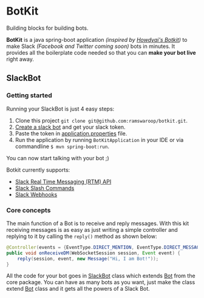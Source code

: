 # BotKit
Building blocks for building bots.

__BotKit__ is a java spring-boot application _(inspired by [Howdyai's Botkit](https://github.com/howdyai/botkit))_ to 
make Slack _(Facebook and Twitter coming soon)_ bots in minutes. It provides all
the boilerplate code needed so that you can __make your bot live__ right away.

## SlackBot

### Getting started
Running your SlackBot is just 4 easy steps:  
1. Clone this project `git clone git@github.com:ramswaroop/botkit.git`.  
2. [Create a slack bot](https://my.slack.com/services/new/bot) and get your slack token.  
3. Paste the token in [application.properties](/src/main/resources/application.properties) file.  
4. Run the application by running `BotKitApplication` in your IDE or via commandline `$ mvn spring-boot:run`.  

You can now start talking with your bot ;)

Botkit currently supports:

* [Slack Real Time Messaging (RTM) API](http://api.slack.com/rtm)
* [Slack Slash Commands](http://api.slack.com/slash-commands)
* [Slack Webhooks](http://api.slack.com/incoming-webhooks)

### Core concepts

The main function of a Bot is to receive and reply messages. With this kit receiving messages is as easy as just
writing a simple controller and replying to it by calling the `reply()` method as shown below:

```java
@Controller(events = {EventType.DIRECT_MENTION, EventType.DIRECT_MESSAGE})
public void onReceiveDM(WebSocketSession session, Event event) {
    reply(session, event, new Message("Hi, I am Bot!"));
}
```

All the code for your bot goes in [SlackBot](/src/main/java/me/ramswaroop/botkit/slackbot/SlackBot.java) class which
extends [Bot](/src/main/java/me/ramswaroop/botkit/slackbot/core/Bot.java) from the core package. You can have as many
bots as you want, just make the class extend [Bot](/src/main/java/me/ramswaroop/botkit/slackbot/core/Bot.java) class
and it gets all the powers of a Slack Bot.




